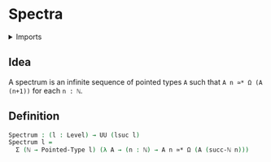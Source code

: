 # Spectra

<details><summary>Imports</summary>
```agda
module synthetic-homotopy-theory.spectra where
open import elementary-number-theory.natural-numbers
open import foundation.dependent-pair-types
open import foundation.universe-levels
open import structured-types.pointed-equivalences
open import structured-types.pointed-types
open import synthetic-homotopy-theory.loop-spaces
```
</details>

## Idea

A spectrum is an infinite sequence of pointed types `A` such that `A n ≃* Ω (A (n+1))` for each `n : ℕ`.

## Definition

```agda
Spectrum : (l : Level) → UU (lsuc l)
Spectrum l =
  Σ (ℕ → Pointed-Type l) (λ A → (n : ℕ) → A n ≃* Ω (A (succ-ℕ n)))
```

